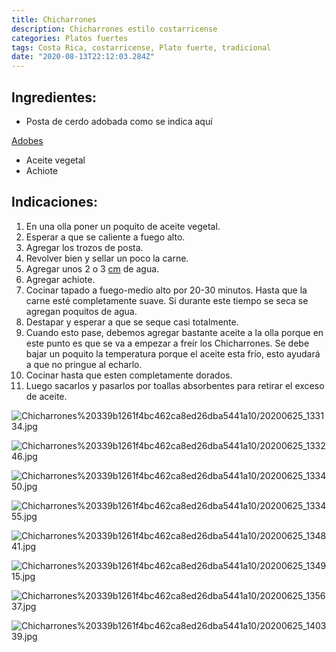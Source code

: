 ```yaml
---
title: Chicharrones
description: Chicharrones estilo costarricense
categories: Platos fuertes
tags: Costa Rica, costarricense, Plato fuerte, tradicional
date: "2020-08-13T22:12:03.284Z"
---
```


## Ingredientes:

- Posta de cerdo adobada como se indica aquí

[Adobes ](/Adobes/Adobes/)

- Aceite vegetal
- Achiote

## Indicaciones:

1. En una olla poner un poquito de aceite vegetal.
2. Esperar a que se caliente a fuego alto.
3. Agregar los trozos de posta.
4. Revolver bien y sellar un poco la carne.
5. Agregar unos 2 o 3 [cm](http://cm.de) de agua.
6. Agregar achiote.
7. Cocinar tapado a fuego-medio alto por 20-30 minutos. Hasta que la carne esté completamente suave. Si durante este tiempo se seca se agregan poquitos de agua. 
8. Destapar y esperar a que se seque casi totalmente. 
9. Cuando esto pase, debemos agregar bastante aceite a la olla porque en este punto es que se va a empezar a freír los Chicharrones. Se debe bajar un poquito la temperatura porque el aceite esta frío, esto ayudará a que no pringue al echarlo.
10. Cocinar hasta que esten completamente dorados.
11. Luego sacarlos y pasarlos por toallas absorbentes para retirar el exceso de aceite.

![Chicharrones%20339b1261f4bc462ca8ed26dba5441a10/20200625_133134.jpg](Chicharrones%20339b1261f4bc462ca8ed26dba5441a10/20200625_133134.jpg)

![Chicharrones%20339b1261f4bc462ca8ed26dba5441a10/20200625_133246.jpg](Chicharrones%20339b1261f4bc462ca8ed26dba5441a10/20200625_133246.jpg)

![Chicharrones%20339b1261f4bc462ca8ed26dba5441a10/20200625_133450.jpg](Chicharrones%20339b1261f4bc462ca8ed26dba5441a10/20200625_133450.jpg)

![Chicharrones%20339b1261f4bc462ca8ed26dba5441a10/20200625_133455.jpg](Chicharrones%20339b1261f4bc462ca8ed26dba5441a10/20200625_133455.jpg)

![Chicharrones%20339b1261f4bc462ca8ed26dba5441a10/20200625_134841.jpg](Chicharrones%20339b1261f4bc462ca8ed26dba5441a10/20200625_134841.jpg)

![Chicharrones%20339b1261f4bc462ca8ed26dba5441a10/20200625_134915.jpg](Chicharrones%20339b1261f4bc462ca8ed26dba5441a10/20200625_134915.jpg)

![Chicharrones%20339b1261f4bc462ca8ed26dba5441a10/20200625_135637.jpg](Chicharrones%20339b1261f4bc462ca8ed26dba5441a10/20200625_135637.jpg)

![Chicharrones%20339b1261f4bc462ca8ed26dba5441a10/20200625_140339.jpg](Chicharrones%20339b1261f4bc462ca8ed26dba5441a10/20200625_140339.jpg)